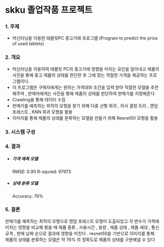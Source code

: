 # skku 졸업작품 프로젝트

### 1. 주제
- 머신러닝을 이용한 태블릿PC 중고거래 프로그램
(Program to predict the price of used tablets)

### 2. 개요
- 머신러닝을 이용하여 태블릿 PC의 중고가에 영향을 미치는 요인을 알아내고 제품의 사진을 통해 중고 제품의 상태를 판단한 후 그에 맞는 적절한 가격을 제공하는 프로그램이다.
- 이 프로그램은 구매자에게는 원하는 가격대와 조건을 입력 받아 적절한 모델을 추천해주며 , 판매자에게는 사진을 통해 제품의 상태를 판단하여 판매가를 지정해준다
- Crawling을 통해 데이터 수집 
- 판매가를 예측하는 최적의 모형을 찾기 위해 다중 선형 회귀 , 의사 결정 트리 , 랜덤 포레스트 , KNN 회귀 모형을 활용
- 이미지를 통해 제품의 상태를 분류하는 모델을 만들기 위해 Resnet50 모형을 활용

### 3. 시스템 구성

### 4. 결과
- ##### 가격 예측 모델
    RMSE: 0.90
    R-squred: 97973
    
- ##### 상태 분류 모델
    Accuracy: 76%
    
    
### 5. 결론
판매가를 예측하는 최적의 모형으로 랜덤 포레스트 모형이 도출되었고 각 변수가 가격에 미치는 영향을 비교해 봤을 때 제품 종류 , 사용시간 , 용량 , 제품 상태 , 제품 세대 , 통신규격 ,
판매 날짜 순으로 결과에 영향을 미친다 . resnet50을 기반으로 이미지를 통해 제품의 상태를 분류하는 모델은 약 76% 의 정확도로 제품의 상태를 구분해낼 수 있다
